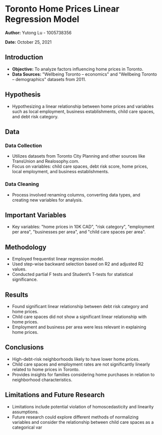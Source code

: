 # Toronto Home Prices Linear Regression Model

**Author:** Yutong Lu - 1005738356  

**Date:** October 25, 2021  

## Introduction

- **Objective:** To analyze factors influencing home prices in Toronto.
- **Data Sources:** "Wellbeing Toronto – economics" and "Wellbeing Toronto – demographics" datasets from 2011.

## Hypothesis

- Hypothesizing a linear relationship between home prices and variables such as local employment, business establishments, child care spaces, and debt risk category.

## Data

### Data Collection

- Utilizes datasets from Toronto City Planning and other sources like TransUnion and Realosophy.com.
- Focus on variables: child care spaces, debt risk score, home prices, local employment, and business establishments.

### Data Cleaning

- Process involved renaming columns, converting data types, and creating new variables for analysis.

## Important Variables

- Key variables: "home prices in 10K CAD", "risk category", "employment per area", "businesses per area", and "child care spaces per area".

## Methodology

- Employed frequentist linear regression model.
- Used step-wise backward selection based on R2 and adjusted R2 values.
- Conducted partial F tests and Student’s T-tests for statistical significance.

## Results

- Found significant linear relationship between debt risk category and home prices.
- Child care spaces did not show a significant linear relationship with home prices.
- Employment and business per area were less relevant in explaining home prices.

## Conclusions

- High-debt-risk neighborhoods likely to have lower home prices.
- Child care spaces and employment rates are not significantly linearly related to home prices in Toronto.
- Provides insights for families considering home purchases in relation to neighborhood characteristics.

## Limitations and Future Research

- Limitations include potential violation of homoscedasticity and linearity assumptions.
- Future research could explore different methods of normalizing variables and consider the relationship between child care spaces as a categorical var
